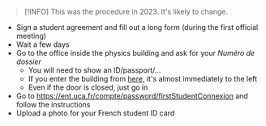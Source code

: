 > [!INFO]
> This was the procedure in 2023. It's likely to change.

- Sign a student agreement and fill out a long form (during the first official meeting)
- Wait a few days
- Go to the office inside the physics building and ask for your *Numéro de dossier*
	- You will need to show an ID/passport/…
	- If you enter the building from [here](https://maps.app.goo.gl/eHRUg6KiQFEF8nXu6), it's almost immediately to the left
	- Even if the door is closed, just go in
- Go to https://ent.uca.fr/compte/password/firstStudentConnexion and follow the instructions
- Upload a photo for your French student ID card